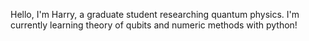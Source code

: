 Hello, I'm Harry, a graduate student researching quantum physics. I'm currently learning theory of qubits and numeric methods with python!

<!---
Harrinive/Harrinive is a ✨ special ✨ repository because its `README.md` (this file) appears on your GitHub profile.
You can click the Preview link to take a look at your changes.
--->
